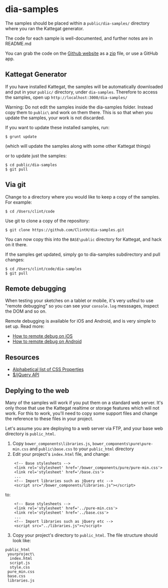 dia-samples
===========

The samples should be placed within a `public/dia-samples/` directory where you ran the Kattegat generator.

The code for each sample is well-documented, and further notes are in README.md

You can grab the code on the [Github website](https://github.com/ClintH/dia-samples/) as a [zip](https://github.com/ClintH/dia-samples/archive/master.zip) file, or use a GitHub app.

## Kattegat Generator

If you have installed Kattegat, the samples will be automatically downloaded and put in your `public/` directory, under `dia-samples`. Therefore to access the samples, open up `http://localhost:3000/dia-samples/`

Warning: Do not edit the samples inside the dia-samples folder. Instead copy them to `public\` and work on them there. This is so that when you update the samples, your work is not discarded.

If you want to update these installed samples, run:

````
$ grunt update
`````

(which will update the samples along with some other Kattegat things)

or to update just the samples:

````
$ cd public/dia-samples
$ git pull
````


## Via git
Change to a directory where you would like to keep a copy of the samples. For example:

````
$ cd /Users/clint/code
````

Use git to clone a copy of the repository:

````
$ git clone https://github.com/ClintH/dia-samples.git
````

You can now copy this into the `BASE\public` directory for Kattegat, and hack on it there.

If the samples get updated, simply go to dia-samples subdirectory and pull changes:

````
$ cd /Users/clint/code/dia-samples
$ git pull
````

## Remote debugging

When testing your sketches on a tablet or mobile, it's very usfeul to use "remote debugging" so you can see your `console.log` messsages, inspect the DOM and so on.

Remote debugging is available for iOS and Android, and is very simple to set up. Read more:

* [How to remote debug on iOS](http://moduscreate.com/enable-remote-web-inspector-in-ios-6/)
* [How to remote debug on Android](https://developers.google.com/chrome-developer-tools/docs/remote-debugging)

## Resources

* [Alphabetical list of CSS Properties](http://ref.openweb.io/CSS/)
* [$/jQuery API](http://api.jquery.com)

## Deplying to the web

Many of the samples will work if you put them on a standard web server. It's only those that use the Kattegat realtime or storage features which will not work. For this to work, you'll need to copy some support files and change the reference to these files in your project.

Let's assume you are deploying to a web server via FTP, and your base web directory is `public_html`.

1. Copy `bower_components\libraries.js`, `bower_components\pure\pure-min.css` and `public\base.css` to your `public_html` directory
2. Edit your project's `index.html` file, and change:

````
	<!-- Base stylesheets -->
	<link rel='stylesheet' href='/bower_components/pure/pure-min.css'>
	<link rel='stylesheet' href='/base.css'>
	...
	<!-- Import libraries such as jQuery etc -->
	<script src="/bower_components/libraries.js"></script>
````

to:

````
	<!-- Base stylesheets -->
	<link rel='stylesheet' href='../pure-min.css'>
	<link rel='stylesheet' href='../base.css'>
	...
	<!-- Import libraries such as jQuery etc -->
	<script src="../libraries.js"></script>
````

3. Copy your project's directory to `public_html`. The file structure should look like:

````
public_html
 yourproject\
  index.html
  script.js
  style.css
 pure_min.css
 base.css
 libraries.js
````
